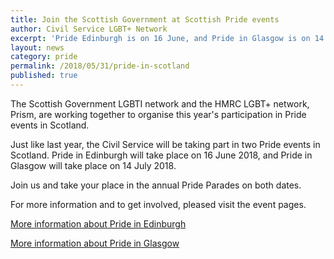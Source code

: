 ```yaml
---
title: Join the Scottish Government at Scottish Pride events
author: Civil Service LGBT+ Network
excerpt: 'Pride Edinburgh is on 16 June, and Pride in Glasgow is on 14 July.'
layout: news
category: pride
permalink: /2018/05/31/pride-in-scotland
published: true
---
```


The Scottish Government LGBTI network and the HMRC LGBT+ network, Prism, are working together to organise this year's participation in Pride events in Scotland.

Just like last year, the Civil Service will be taking part in two Pride events in Scotland. Pride in Edinburgh will take place on 16 June 2018, and Pride in Glasgow will take place on 14 July 2018. 

Join us and take your place in the annual Pride Parades on both dates.

For more information and to get involved, pleased visit the event pages.

[More information about Pride in Edinburgh](https://www.civilservice.lgbt/event/2018/06/16/pride-edinburgh/)

[More information about Pride in Glasgow](https://www.civilservice.lgbt/event/2018/07/14/pride-in-glasgow/)
